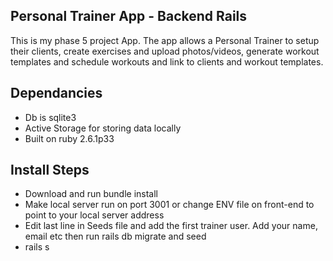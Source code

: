 ## Personal Trainer App - Backend Rails
This is my phase 5 project App. The app allows a Personal Trainer to setup their clients, create exercises and upload photos/videos, generate workout templates and schedule workouts and link to clients and workout templates. 


## Dependancies
- Db is sqlite3
- Active Storage for storing data locally
- Built on ruby 2.6.1p33

## Install Steps
- Download and run bundle install
- Make local server run on port 3001 or change ENV file on front-end to point to your local server address
- Edit last line in Seeds file and add the first trainer user. Add your name, email etc then run rails db migrate and seed
- rails s


